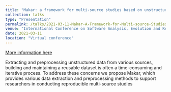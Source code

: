 ```yaml
---
title: "Makar: a framework for multi-source studies based on unstructured data"
collection: talks
type: "Presentation"
permalink: /talks/2021-03-11-Makar-A-Framework-for-Multi-source-Studies-Based-on-Unstructured-Data
venue: "International Conference on Software Analysis, Evolution and Reengineering, 2021"
date: 2021-03-11
location: "Virtual conference"
---
```


[More information here](https://poojaruhal.github.io/files/Slides-Makar-A-Framework-for-Multi-source-Studies-Based-on-Unstructured-Data.pdf)

Extracting and preprocessing unstructured data from various sources, building and maintaining a reusable dataset is often a time-consuming and iterative process.
To address these concerns we propose Makar, which provides various data extraction and preprocessing methods to support researchers in conducting reproducible multi-source studies
